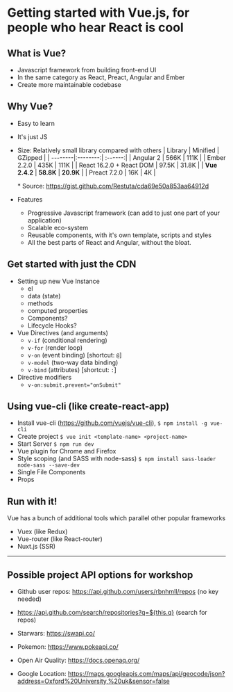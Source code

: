 # Getting started with Vue.js, for people who hear React is cool

## What is Vue?

* Javascript framework from building front-end UI
* In the same category as React, Preact, Angular and Ember
* Create more maintainable codebase

## Why Vue?

* Easy to learn
* It's just JS
* Size:
  Relatively small library compared with others
  | Library | Minified | GZipped |
  | --------|:--------:| :------:|
  | Angular 2 | 566K | 111K |
  | Ember 2.2.0 | 435K | 111K |
  | React 16.2.0 + React DOM | 97.5K | 31.8K |
  | **Vue 2.4.2** | **58.8K** | **20.9K** |
  | Preact 7.2.0 | 16K | 4K |

  \* Source: https://gist.github.com/Restuta/cda69e50a853aa64912d

* Features
  * Progressive Javascript framework (can add to just one part of your application)
  * Scalable eco-system
  * Reusable components, with it's own template, scripts and styles
  * All the best parts of React and Angular, without the bloat.

## Get started with just the CDN

* Setting up new Vue Instance
  * el
  * data (state)
  * methods
  * computed properties
  * Components?
  * Lifecycle Hooks?
* Vue Directives (and arguments)
  * `v-if` (conditional rendering)
  * `v-for` (render loop)
  * `v-on` (event binding) [shortcut: `@`]
  * `v-model` (two-way data binding)
  * `v-bind` (attributes) [shortcut: `:`]
* Directive modifiers
  * `v-on:submit.prevent="onSubmit"`

## Using vue-cli (like create-react-app)

* Install vue-cli (https://github.com/vuejs/vue-cli), `$ npm install -g vue-cli`
* Create project
  `$ vue init <template-name> <project-name>`
* Start Server
  `$ npm run dev`
* Vue plugin for Chrome and Firefox
* Style scoping (and SASS with node-sass)
  `$ npm install sass-loader node-sass --save-dev`
* Single File Components
* Props

## Run with it!

Vue has a bunch of additional tools which parallel other popular frameworks

* Vuex (like Redux)
* Vue-router (like React-router)
* Nuxt.js (SSR)

---

## Possible project API options for workshop

* Github user repos: https://api.github.com/users/rbnhmll/repos (no key needed)
* https://api.github.com/search/repositories?q=${this.q} (search for repos)

* Starwars: https://swapi.co/
* Pokemon: https://www.pokeapi.co/
* Open Air Quality: https://docs.openaq.org/
* Google Location: https://maps.googleapis.com/maps/api/geocode/json?address=Oxford%20University,%20uk&sensor=false
